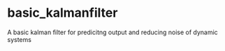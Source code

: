 # basic_kalmanfilter
A basic kalman filter for predicitng output and reducing noise of dynamic systems
